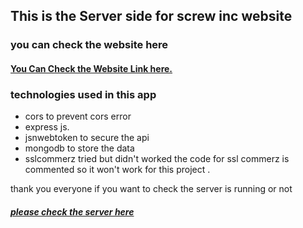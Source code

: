 ## This is the Server side for screw inc website 
### you can check the website here
#### [You Can Check the Website Link here.](screw-inc.web.app)

### technologies used in this app 
- cors to prevent cors error
- express js.
- jsnwebtoken to secure the api
- mongodb to store the data
- sslcommerz tried but didn't worked the code for ssl commerz is commented so it won't work for this project .

thank you everyone if you want to check the server is running or not 

##### [please check the server here](screw-inc.herokuapp.com)
